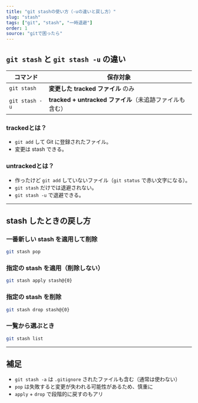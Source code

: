 ```yaml
---
title: "git stashの使い方（-uの違いと戻し方）"
slug: "stash"
tags: ["git", "stash", "一時退避"]
order: 1
source: "gitで困ったら"
---
```


## `git stash` と `git stash -u` の違い

| コマンド | 保存対象 |
|----------|-------------------------------|
| `git stash` | **変更した tracked ファイル** のみ |
| `git stash -u` | **tracked + untracked ファイル**（未追跡ファイルも含む） |

### trackedとは？

- `git add` して Git に登録されたファイル。
- 変更は stash できる。

### untrackedとは？

- 作ったけど `git add` していないファイル（`git status` で赤い文字になる）。
- `git stash` だけでは退避されない。
- `git stash -u` で退避できる。

---

## stash したときの戻し方

### 一番新しい stash を適用して削除

```sh
git stash pop
```

### 指定の stash を適用（削除しない）

```sh
git stash apply stash@{0}
```

### 指定の stash を削除

```sh
git stash drop stash@{0}
```

### 一覧から選ぶとき

```sh
git stash list
```

---

## 補足

- `git stash -a` は `.gitignore` されたファイルも含む（通常は使わない）
- `pop` は失敗すると変更が失われる可能性があるため、慎重に
- `apply` + `drop` で段階的に戻すのもアリ
